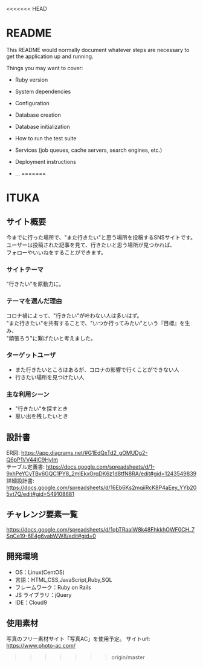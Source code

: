 <<<<<<< HEAD
# README

This README would normally document whatever steps are necessary to get the
application up and running.

Things you may want to cover:

* Ruby version

* System dependencies

* Configuration

* Database creation

* Database initialization

* How to run the test suite

* Services (job queues, cache servers, search engines, etc.)

* Deployment instructions

* ...
=======
# ITUKA

## サイト概要

今までに行った場所で、"また行きたい"と思う場所を投稿するSNSサイトです。  
ユーザーは投稿された記事を見て、行きたいと思う場所が見つかれば、  
フォローやいいねをすることができます。

### サイトテーマ

"行きたい"を原動力に。

### テーマを選んだ理由

コロナ禍によって、"行きたい"が叶わない人は多いはず。  
"また行きたい"を共有することで、"いつか行ってみたい"という『目標』を生み、  
"頑張ろう"に繋げたいと考えました。

### ターゲットユーザ

- また行きたいところはあるが、コロナの影響で行くことができない人
- 行きたい場所を見つけたい人

### 主な利用シーン

- "行きたい"を探すとき
- 思い出を残したいとき

## 設計書

ER図: https://app.diagrams.net/#G1EdQxTd2_gOMUDg2-Q6pP1VV44lC9HyIm  
テーブル定義書: https://docs.google.com/spreadsheets/d/1-9xhPeYCyTBv6GQC1PY8_2mlEkxOrqDK6z1d8tfN8RA/edit#gid=1243549839  
詳細設計書: https://docs.google.com/spreadsheets/d/16Eb6Ks2mqiiRcK8P4aEey_YYb205vt7Q/edit#gid=549108681

## チャレンジ要素一覧

https://docs.google.com/spreadsheets/d/1qbTRaaIW8k48FhkkhOWF0CH_7SgCe19-6E4g6yabWW8/edit#gid=0

## 開発環境

- OS：Linux(CentOS)
- 言語：HTML,CSS,JavaScript,Ruby,SQL
- フレームワーク：Ruby on Rails
- JS ライブラリ：jQuery
- IDE：Cloud9

## 使用素材

写真のフリー素材サイト「写真AC」を使用予定。
サイトurl: https://www.photo-ac.com/
>>>>>>> origin/master
